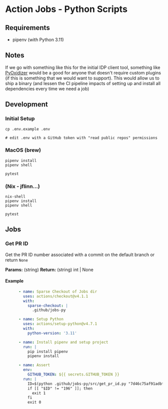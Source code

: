 # Action Jobs - Python Scripts

## Requirements
- pipenv (with Python 3.11)

## Notes
If we go with something like this for the initial IDP client tool, something like
[PyOxidizer](https://gregoryszorc.com/docs/pyoxidizer/main/pyoxidizer_getting_started.html) would be a good for anyone
that doesn't require custom plugins (if this is something that we would want to support). This would allow us to ship a
binary (and lessen the CI pipeline impacts of setting up and install all dependencies every time we need a job)

## Development
### Initial Setup
```
cp .env.example .env

# edit .env with a GitHub token with "read public repos" permissions
```

### MacOS (brew)
```
pipenv install
pipenv shell

pytest
```


### (Nix - jflinn...)
```
nix-shell
pipenv install
pipenv shell

pytest
```


## Jobs
### Get PR ID

Get the PR ID number associated with a commit on the default branch or return `None`

**Params:** (string)
**Return:** (string) int | None

#### Example
```yaml
      - name: Sparse Checkout of Jobs dir
        uses: actions/checkout@v4.1.1
        with:
          sparse-checkout: |
            .github/jobs-py

      - name: Setup Python
        uses: actions/setup-python@v4.7.1
        with:
          python-version: '3.11'

      - name: Install pipenv and setup project
        run: |
          pip install pipenv
          pipenv install

      - name: Assert
        env:
          GITHUB_TOKEN: ${{ secrets.GITHUB_TOKEN }}
        run: |
          ID=$(python .github/jobs-py/src/get_pr_id.py "7d46c75af91adbfdfc70689f4d8b3405b26bda6b")
          if [[ "$ID" != "196" ]]; then
            exit 1
          fi
          exit 0
```


